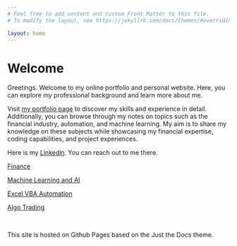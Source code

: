 ```yaml
---
# Feel free to add content and custom Front Matter to this file.
# To modify the layout, see https://jekyllrb.com/docs/themes/#overriding-theme-defaults

layout: home
---
```

# Welcome

Greetings. Welcome to my online portfolio and personal website. Here, you can explore my professional background and learn more about me.

Visit [my portfolio page](/my_portfolio/) to discover my skills and experience in detail. Additionally, you can browse through my notes on topics such as the financial industry, automation, and machine learning. My aim is to share my knowledge on these subjects while showcasing my financial expertise, coding capabilities, and project experiences.

Here is my [Linkedin](https://hk.linkedin.com/in/rowan-l-67908654?trk=public_profile_browsemap_profile-result-card_result-card_full-click). You can reach out to me there.



[Finance](/finance/)

[Machine Learning and AI](/machine_learning_ai/)

[Excel VBA Automation](/excel_vba_automation/)

[Algo Trading](/algo_trading/)

<br />

This site is hosted on Github Pages based on the Just the Docs theme.

